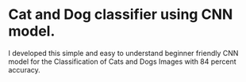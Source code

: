 # Cat and Dog classifier using CNN model.
I developed this simple and easy to understand beginner friendly CNN model for the Classification of Cats and Dogs Images with 84 percent accuracy.
